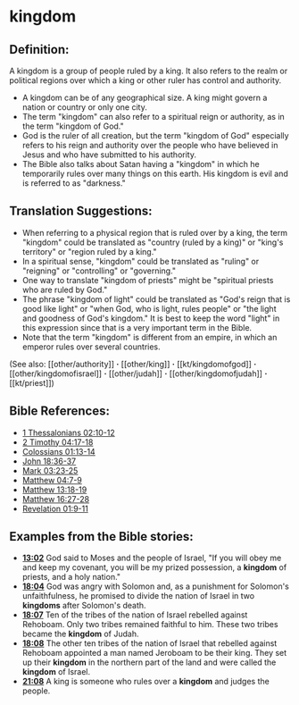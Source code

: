 # kingdom #

## Definition: ##

A kingdom is a group of people ruled by a king. It also refers to the realm or political regions over which a king or other ruler has control and authority.

* A kingdom can be of any geographical size. A king might govern a nation or country or only one city.
* The term "kingdom" can also refer to a spiritual reign or authority, as in the term "kingdom of God."
* God is the ruler of all creation, but the term "kingdom of God" especially refers to his reign and authority over the people who have believed in Jesus and who have submitted to his authority.
* The Bible also talks about Satan having a "kingdom" in which he temporarily rules over many things on this earth. His kingdom is evil and is referred to as "darkness."

## Translation Suggestions: ##

* When referring to a physical region that is ruled over by a king, the term "kingdom" could be translated as "country (ruled by a king)" or "king's territory" or "region ruled by a king."
* In a spiritual sense, "kingdom" could be translated as "ruling" or "reigning" or "controlling" or "governing."
* One way to translate "kingdom of priests" might be "spiritual priests who are ruled by God."
* The phrase "kingdom of light" could be translated as "God's reign that is good like light" or "when God, who is light, rules people" or "the light and goodness of God's kingdom." It is best to keep the word "light" in this expression since that is a very important term in the Bible.
* Note that the term "kingdom" is different from an empire, in which an emperor rules over several countries.

(See also: [[other/authority]] **·** [[other/king]] **·** [[kt/kingdomofgod]] **·** [[other/kingdomofisrael]] **·** [[other/judah]] **·** [[other/kingdomofjudah]] **·** [[kt/priest]])

## Bible References: ##

* [1 Thessalonians 02:10-12](en/tn/1th/help/02/10)
* [2 Timothy 04:17-18](en/tn/2ti/help/04/17)
* [Colossians 01:13-14](en/tn/col/help/01/13)
* [John 18:36-37](en/tn/jhn/help/18/36)
* [Mark 03:23-25](en/tn/mrk/help/03/23)
* [Matthew 04:7-9](en/tn/mat/help/04/07)
* [Matthew 13:18-19](en/tn/mat/help/13/18)
* [Matthew 16:27-28](en/tn/mat/help/16/27)
* [Revelation 01:9-11](en/tn/rev/help/01/09)

## Examples from the Bible stories: ##

* __[13:02](en/tn/obs/help/13/02)__ God said to Moses and the people of Israel, "If you will obey me and keep my covenant, you will be my prized possession, a __kingdom__  of priests, and a holy nation."
* __[18:04](en/tn/obs/help/18/04)__ God was angry with Solomon and, as a punishment for Solomon's unfaithfulness, he promised to divide the nation of Israel in two __kingdoms__  after Solomon's death.
* __[18:07](en/tn/obs/help/18/07)__ Ten of the tribes of the nation of Israel rebelled against Rehoboam. Only two tribes remained faithful to him. These two tribes became the __kingdom__  of Judah.
* __[18:08](en/tn/obs/help/18/08)__ The other ten tribes of the nation of Israel that rebelled against Rehoboam appointed a man named Jeroboam to be their king. They set up their __kingdom__  in the northern part of the land and were called the __kingdom__  of Israel.
* __[21:08](en/tn/obs/help/21/08)__ A king is someone who rules over a __kingdom__  and judges the people.